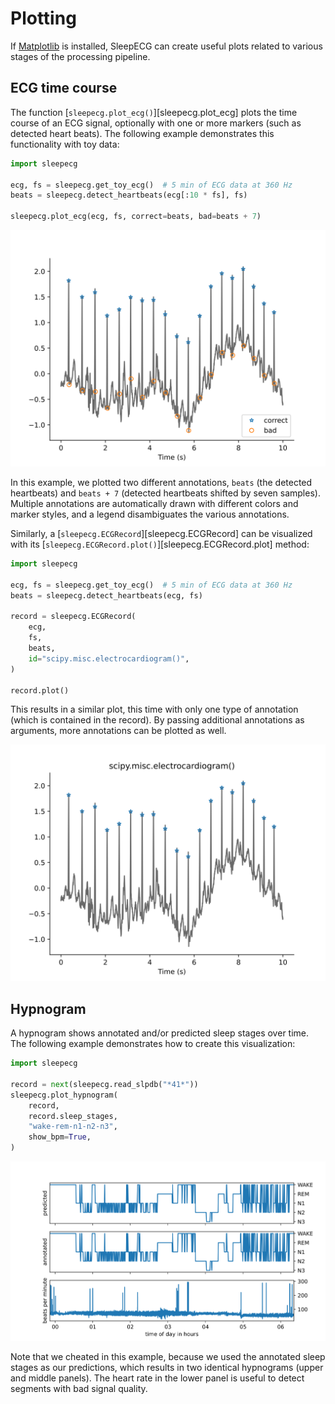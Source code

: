 # Plotting
If [Matplotlib](https://matplotlib.org/) is installed, SleepECG can create useful plots related to various stages of the processing pipeline.

## ECG time course
The function [`sleepecg.plot_ecg()`][sleepecg.plot_ecg] plots the time course of an ECG signal, optionally with one or more markers (such as detected heart beats). The following example demonstrates this functionality with toy data:

```python
import sleepecg

ecg, fs = sleepecg.get_toy_ecg()  # 5 min of ECG data at 360 Hz
beats = sleepecg.detect_heartbeats(ecg[:10 * fs], fs)

sleepecg.plot_ecg(ecg, fs, correct=beats, bad=beats + 7)
```

![ECG time course with beat annotations](./img/plot_ecg.svg)

In this example, we plotted two different annotations, `beats` (the detected heartbeats) and `beats + 7` (detected heartbeats shifted by seven samples). Multiple annotations are automatically drawn with different colors and marker styles, and a legend disambiguates the various annotations.

Similarly, a [`sleepecg.ECGRecord`][sleepecg.ECGRecord] can be visualized with its [`sleepecg.ECGRecord.plot()`][sleepecg.ECGRecord.plot] method:

```python
import sleepecg

ecg, fs = sleepecg.get_toy_ecg()  # 5 min of ECG data at 360 Hz
beats = sleepecg.detect_heartbeats(ecg, fs)

record = sleepecg.ECGRecord(
    ecg,
    fs,
    beats,
    id="scipy.misc.electrocardiogram()",
)

record.plot()
```

This results in a similar plot, this time with only one type of annotation (which is contained in the record). By passing additional annotations as arguments, more annotations can be plotted as well.

![ECG record visualization](./img/ecgrecord_plot.svg)

## Hypnogram
A hypnogram shows annotated and/or predicted sleep stages over time. The following example demonstrates how to create this visualization:

```python
import sleepecg

record = next(sleepecg.read_slpdb("*41*"))
sleepecg.plot_hypnogram(
    record,
    record.sleep_stages,
    "wake-rem-n1-n2-n3",
    show_bpm=True,
)
```

![Hypnogram](./img/hypnogram.svg)

Note that we cheated in this example, because we used the annotated sleep stages as our predictions, which results in two identical hypnograms (upper and middle panels). The heart rate in the lower panel is useful to detect segments with bad signal quality.
